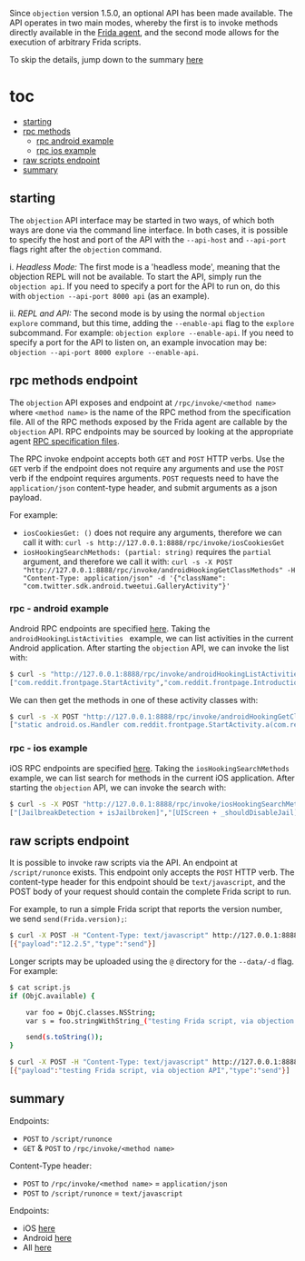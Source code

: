 Since `objection` version 1.5.0, an optional API has been made available. The API operates in two main modes, whereby the first is to invoke methods directly available in the [Frida agent](https://github.com/sensepost/objection/tree/master/agent), and the second mode allows for the execution of arbitrary Frida scripts.

To skip the details, jump down to the summary [here](#summary)

# toc
- [starting](#starting)
- [rpc methods](#rpc-methods-endpoint)
  - [rpc android example](#rpc---android-example)
  - [rpc ios example](#rpc---ios-example)
- [raw scripts endpoint](#raw-scripts-endpoint)
- [summary](#summary)

## starting
The `objection` API interface may be started in two ways, of which both ways are done via the command line interface. In both cases, it is possible to specify the host and port of the API with the `--api-host` and `--api-port` flags right after the `objection` command.

i. *Headless Mode:* The first mode is a 'headless mode', meaning that the objection REPL will not be available. To start the API, simply run the `objection api`. If you need to specify a port for the API to run on, do this with `objection --api-port 8000 api` (as an example).

ii. *REPL and API:* The second mode is by using the normal `objection explore` command, but this time, adding the `--enable-api` flag to the `explore` subcommand. For example: `objection explore --enable-api`. If you need to specify a port for the API to listen on, an example invocation may be: `objection --api-port 8000 explore --enable-api`.

## rpc methods endpoint
The `objection` API exposes and endpoint at `/rpc/invoke/<method name>` where `<method name>` is the name of the RPC method from the specification file. All of the RPC methods exposed by the Frida agent are callable by the `objection` API. RPC endpoints may be sourced by looking at the appropriate agent [RPC specification files](https://github.com/sensepost/objection/tree/master/agent/src/rpc).

The RPC invoke endpoint accepts both `GET` and `POST` HTTP verbs. Use the `GET` verb if the endpoint does not require any arguments and use the `POST` verb if the endpoint requires arguments. `POST` requests need to have the `application/json` content-type header, and submit arguments as a json payload.

For example:

- `iosCookiesGet: ()` does not require any arguments, therefore we can call it with: `curl -s http://127.0.0.1:8888/rpc/invoke/iosCookiesGet`
- `iosHookingSearchMethods: (partial: string)` requires the `partial` argument, and therefore we call it with: `curl -s -X POST "http://127.0.0.1:8888/rpc/invoke/androidHookingGetClassMethods" -H "Content-Type: application/json" -d '{"className": "com.twitter.sdk.android.tweetui.GalleryActivity"}'`

### rpc - android example
Android RPC endpoints are specified [here](https://github.com/sensepost/objection/blob/master/agent/src/rpc/android.ts). Taking the `androidHookingListActivities ` example, we can list activities in the current Android application. After starting the `objection` API, we can invoke the list with:

```bash
$ curl -s "http://127.0.0.1:8888/rpc/invoke/androidHookingListActivities"
["com.reddit.frontpage.StartActivity","com.reddit.frontpage.IntroductionActivity", ... snip ...]
```

We can then get the methods in one of these activity classes with:

```bash
$ curl -s -X POST "http://127.0.0.1:8888/rpc/invoke/androidHookingGetClassMethods" -H "Content-Type: application/json" -d '{"className": "com.reddit.frontpage.StartActivity"}'
["static android.os.Handler com.reddit.frontpage.StartActivity.a(com.reddit.frontpage.StartActivity)","private void com.reddit.frontpage.StartActivity.a()", ... snip ...]
```

### rpc - ios example
iOS RPC endpoints are specified [here](https://github.com/sensepost/objection/blob/master/agent/src/rpc/ios.ts). Taking the `iosHookingSearchMethods ` example, we can list search for methods in the current iOS application. After starting the `objection` API, we can invoke the search with:

```bash
$ curl -s -X POST "http://127.0.0.1:8888/rpc/invoke/iosHookingSearchMethods" -H "Content-Type: application/json" -d '{"partial": "jail"}'
["[JailbreakDetection + isJailbroken]","[UIScreen + _shouldDisableJail]", ... snip ...]
```

## raw scripts endpoint
It is possible to invoke raw scripts via the API. An endpoint at `/script/runonce` exists. This endpoint only accepts the `POST` HTTP verb. The content-type header for this endpoint should be `text/javascript`, and the POST body of your request should contain the complete Frida script to run.

For example, to run a simple Frida script that reports the version number, we send `send(Frida.version);`:

```bash
$ curl -X POST -H "Content-Type: text/javascript" http://127.0.0.1:8888/script/runonce -d "send(Frida.version);"
[{"payload":"12.2.5","type":"send"}]
```

Longer scripts may be uploaded using the `@` directory for the `--data/-d` flag. For example:

```bash
$ cat script.js
if (ObjC.available) {

    var foo = ObjC.classes.NSString;
    var s = foo.stringWithString_("testing Frida script, via objection API");

    send(s.toString());
}

$ curl -X POST -H "Content-Type: text/javascript" http://127.0.0.1:8888/script/runonce -d "@script.js"
[{"payload":"testing Frida script, via objection API","type":"send"}]
```

## summary

Endpoints:
- `POST` to `/script/runonce`
- `GET` & `POST` to `/rpc/invoke/<method name>`

Content-Type header:
- `POST` to `/rpc/invoke/<method name>` = `application/json`
- `POST` to `/script/runonce` = `text/javascript`

Endpoints:
- iOS [here](https://github.com/sensepost/objection/blob/master/agent/src/rpc/ios.ts)
- Android [here](https://github.com/sensepost/objection/blob/master/agent/src/rpc/android.ts)
- All [here](https://github.com/sensepost/objection/blob/master/agent/src/rpc/)